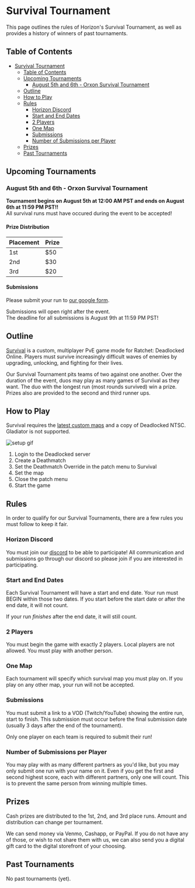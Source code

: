 # Survival Tournament

This page outlines the rules of Horizon's Survival Tournament, as well as provides a history of winners of past tournaments.

## Table of Contents
- [Survival Tournament](#survival-tournament)
  - [Table of Contents](#table-of-contents)
  - [Upcoming Tournaments](#upcoming-tournaments)
    - [August 5th and 6th - Orxon Survival Tournament](#august-5th-and-6th---orxon-survival-tournament)
  - [Outline](#outline)
  - [How to Play](#how-to-play)
  - [Rules](#rules)
    - [Horizon Discord](#horizon-discord)
    - [Start and End Dates](#start-and-end-dates)
    - [2 Players](#2-players)
    - [One Map](#one-map)
    - [Submissions](#submissions)
    - [Number of Submissions per Player](#number-of-submissions-per-player)
  - [Prizes](#prizes)
  - [Past Tournaments](#past-tournaments)

## Upcoming Tournaments

### August 5th and 6th - Orxon Survival Tournament

**Tournament begins on August 5th at 12:00 AM PST and ends on August 6th at 11:59 PM PST!!**<br>
All survival runs must have occured during the event to be accepted!<br>

#### Prize Distribution

| Placement | Prize |
| --- | ----------- |
| 1st | $50 |
| 2nd | $30 |
| 3rd | $20 |

#### Submissions

Please submit your run to [our google form](https://docs.google.com/forms/d/e/1FAIpQLSdcAHA_lZvVwg0-6rz6jEdwB1H-RwLHyOy1Iao4Fc33EqSD8A/viewform?usp=sf_link).

Submissions will open right after the event.<br>
The deadline for all submissions is August 9th at 11:59 PM PST!

## Outline

[Survival](./GAME_MODES.MD#survival) is a custom, multiplayer PvE game mode for Ratchet: Deadlocked Online. Players must survive increasingly difficult waves of enemies by upgrading, unlocking, and fighting for their lives.

Our Survival Tournament pits teams of two against one another. Over the duration of the event, duos may play as many games of Survival as they want. The duo with the longest run (most rounds survived) win a prize. Prizes also are provided to the second and third runner ups.

## How to Play

Survival requires the [latest custom maps](./CMAPS.md) and a copy of Deadlocked NTSC. Gladiator is not supported.

![setup gif](../assets/dl/game/survivalsetup.gif)

1. Login to the Deadlocked server
2. Create a Deathmatch
3. Set the Deathmatch Override in the patch menu to Survival
4. Set the map
5. Close the patch menu
6. Start the game

## Rules

In order to qualify for our Survival Tournaments, there are a few rules you must follow to keep it fair.

### Horizon Discord

You must join our [discord](https://discord.gg/horizonps) to be able to participate! All communication and submissions go through our discord so please join if you are interested in participating.

### Start and End Dates

Each Survival Tournament will have a start and end date. Your run must BEGIN within those two dates. If you start before the start date or after the end date, it will not count.

If your run *finishes* after the end date, it will still count.

### 2 Players

You must begin the game with exactly 2 players. Local players are not allowed. You must play with another person.

### One Map

Each tournament will specify which survival map you must play on. If you play on any other map, your run will not be accepted.

### Submissions

You must submit a link to a VOD (Twitch/YouTube) showing the entire run, start to finish. This submission must occur before the final submission date (usually 3 days after the end of the tournament).

Only one player on each team is required to submit their run!

### Number of Submissions per Player

You may play with as many different partners as you'd like, but you may only submit one run with your name on it. Even if you get the first and second highest score, each with different partners, only one will count. This is to prevent the same person from winning multiple times.

## Prizes

Cash prizes are distributed to the 1st, 2nd, and 3rd place runs. Amount and distribution can change per tournament.

We can send money via Venmo, Cashapp, or PayPal. If you do not have any of those, or wish to not share them with us, we can also send you a digital gift card to the digital storefront of your choosing.

## Past Tournaments

No past tournaments (yet).
